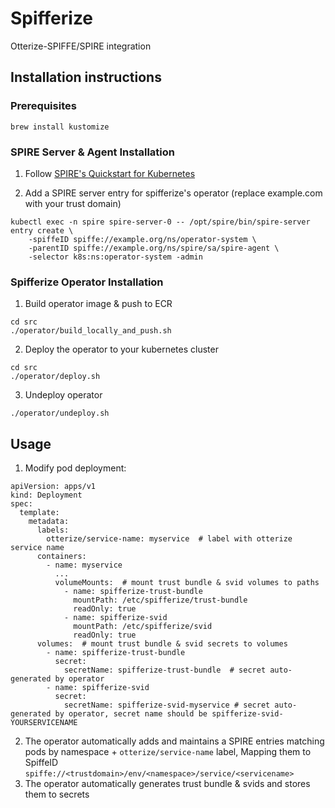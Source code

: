 # Spifferize
Otterize-SPIFFE/SPIRE integration

## Installation instructions
### Prerequisites
```shell
brew install kustomize
```

### SPIRE Server & Agent Installation
1. Follow [SPIRE's Quickstart for Kubernetes](https://spiffe.io/docs/latest/try/getting-started-k8s/)

2. Add a SPIRE server entry for spifferize's operator (replace example.com with your trust domain)
```shell
kubectl exec -n spire spire-server-0 -- /opt/spire/bin/spire-server entry create \
    -spiffeID spiffe://example.org/ns/operator-system \
    -parentID spiffe://example.org/ns/spire/sa/spire-agent \
    -selector k8s:ns:operator-system -admin
```

### Spifferize Operator Installation
1. Build operator image & push to ECR
```shell
cd src
./operator/build_locally_and_push.sh
```

2. Deploy the operator to your kubernetes cluster 
```shell
cd src
./operator/deploy.sh
```

3. Undeploy operator
```shell
./operator/undeploy.sh
```


## Usage
1. Modify pod deployment:
```shell
apiVersion: apps/v1
kind: Deployment
spec:
  template:
    metadata:
      labels:
        otterize/service-name: myservice  # label with otterize service name
      containers:
        - name: myservice
          ...
          volumeMounts:  # mount trust bundle & svid volumes to paths
            - name: spifferize-trust-bundle
              mountPath: /etc/spifferize/trust-bundle
              readOnly: true
            - name: spifferize-svid
              mountPath: /etc/spifferize/svid
              readOnly: true
      volumes:  # mount trust bundle & svid secrets to volumes
        - name: spifferize-trust-bundle
          secret:
            secretName: spifferize-trust-bundle  # secret auto-generated by operator
        - name: spifferize-svid
          secret:
            secretName: spifferize-svid-myservice # secret auto-generated by operator, secret name should be spifferize-svid-YOURSERVICENAME
```
2. The operator automatically adds and maintains a SPIRE entries matching pods by namespace + `otterize/service-name` label,
    Mapping them to SpiffeID `spiffe://<trustdomain>/env/<namespace>/service/<servicename>`
3. The operator automatically generates trust bundle & svids and stores them to secrets
